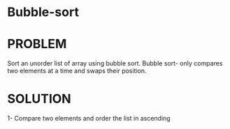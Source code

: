 # Bubble-sort

# PROBLEM
  Sort an unorder list of array using bubble sort.
  Bubble sort- only compares two elements at a time and swaps their position.

# SOLUTION
  1- Compare two elements and order the list in ascending